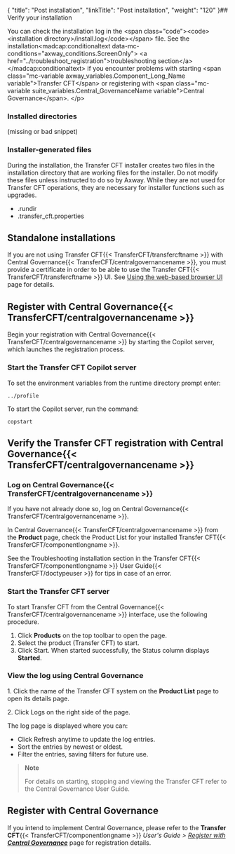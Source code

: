 {
    "title": "Post installation",
    "linkTitle": "Post installation",
    "weight": "120"
}## Verify your installation

You can check the installation log in the &lt;span class="code">&lt;code>&lt;installation directory>/install.log&lt;/code>&lt;/span> file. See the installation&lt;madcap:conditionaltext data-mc-conditions="axway\_conditions.ScreenOnly"> &lt;a href="../troubleshoot\_registration">troubleshooting section&lt;/a>&lt;/madcap:conditionaltext> if you encounter problems with starting &lt;span class="mc-variable axway\_variables.Component\_Long\_Name variable">Transfer CFT&lt;/span> or registering with &lt;span class="mc-variable suite\_variables.Central\_GovernanceName variable">Central Governance&lt;/span>.
&lt;/p>

### Installed directories

(missing or bad snippet)

### Installer-generated files

During the installation, the Transfer CFT installer creates two files in the installation directory that are working files for the installer. Do not modify these files unless instructed to do so by Axway. While they are not used for Transfer CFT operations, they are necessary for installer functions such as upgrades.

- .rundir
- .transfer\_cft.properties

## Standalone installations

If you are not using Transfer CFT{{< TransferCFT/transfercftname  >}} with Central Governance{{< TransferCFT/centralgovernancename  >}}, you must provide a certificate in order to be able to use the Transfer CFT{{< TransferCFT/transfercftname  >}} UI. See [Using the web-based browser UI](../../../c_intro_userinterfaces/web_copilot_ui#Connect2) page for details.

## Register with Central Governance{{< TransferCFT/centralgovernancename  >}}

Begin your registration with Central Governance{{< TransferCFT/centralgovernancename  >}} by starting the Copilot server, which launches the registration process.

### Start the Transfer CFT Copilot server

To set the environment variables from the runtime directory prompt enter:

```
../profile
```

To start the Copilot server, run the command:

```
copstart
```
<span id="Verify"></span>

## Verify the Transfer CFT registration with Central Governance{{< TransferCFT/centralgovernancename  >}}

### Log on Central Governance{{< TransferCFT/centralgovernancename  >}}

If you have not already done so, log on Central Governance{{< TransferCFT/centralgovernancename  >}}.

In Central Governance{{< TransferCFT/centralgovernancename  >}} from the **Product** page, check the Product List for your installed Transfer CFT{{< TransferCFT/componentlongname  >}}.

See the Troubleshooting installation section in the Transfer CFT{{< TransferCFT/componentlongname  >}} User Guide{{< TransferCFT/doctypeuser  >}} for tips in case of an error.

### Start the Transfer CFT server

To start Transfer CFT from the Central Governance{{< TransferCFT/centralgovernancename  >}} interface, use the following procedure.

1. Click **Products** on the top toolbar to open the page.
1. Select the product (Transfer CFT) to start.
1. Click Start. When started successfully, the Status column displays **Started**.

### View the log using Central Governance

1\. Click the name of the Transfer CFT system on the **Product List** page to open its details page.

2\. Click Logs on the right side of the page.

The log page is displayed where you can:

- Click Refresh anytime to update the log entries.
- Sort the entries by newest or oldest.
- Filter the entries, saving filters for future use.

> **Note**
>
> For details on starting, stopping and viewing the Transfer CFT refer to the Central Governance User Guide.

## Register with Central Governance

If you intend to implement Central Governance, please refer to the **Transfer CFT**{{< TransferCFT/componentlongname  >}} *User's Guide &gt; [*Register with* **Central Governance**](https://docs.axway.com/bundle/TransferCFT_36_UsersGuide_allOS_en_HTML5/page/Content/cft_installation/migrate/register_CG.htm)* page for registration details.
